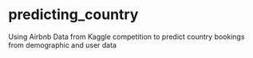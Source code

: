 # predicting_country
Using Airbnb Data from Kaggle competition to predict country bookings from demographic and user data
